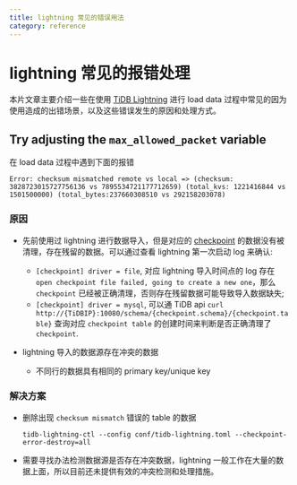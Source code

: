 ```yaml
---
title: lightning 常见的错误用法
category: reference
---
```


# lightning 常见的报错处理

本片文章主要介绍一些在使用 [TiDB Lightning](/dev/reference/tools/tidb-lightning/overview.md) 进行 load data 过程中常见的因为使用造成的出错场景，以及这些错误发生的原因和处理方式。

## Try adjusting the `max_allowed_packet` variable

在 load data 过程中遇到下面的报错

```log
Error: checksum mismatched remote vs local => (checksum: 3828723015727756136 vs 7895534721177712659) (total_kvs: 1221416844 vs 1501500000) (total_bytes:237660308510 vs 292158203078)
```

### 原因

* 先前使用过 lightning 进行数据导入，但是对应的 [checkpoint](/dev/reference/tools/tidb-lightning/checkpoints.md) 的数据没有被清理，存在残留的数据。可以通过查看 lightning 第一次启动 log 来确认:
    * `[checkpoint] driver = file`, 对应 lightning 导入时间点的 log 存在 `open checkpoint file failed, going to create a new one`，那么 `checkpoint` 已经被正确清理，否则存在残留数据可能导致导入数据缺失;
    * `[checkpoint] driver = mysql`, 可以通 TiDB api `curl http://{TiDBIP}:10080/schema/{checkpoint.schema}/{checkpoint.table}` 查询对应 `checkpoint table` 的创建时间来判断是否正确清理了 `checkpoint`.

* lightning 导入的数据源存在冲突的数据
    * 不同行的数据具有相同的 primary key/unique key

### 解决方案

* 删除出现 `checksum mismatch` 错误的 table 的数据

  ```
  tidb-lightning-ctl --config conf/tidb-lightning.toml --checkpoint-error-destroy=all
  ```

* 需要寻找办法检测数据源是否存在冲突数据，lightning 一般工作在大量的数据上面，所以目前还未提供有效的冲突检测和处理措施。